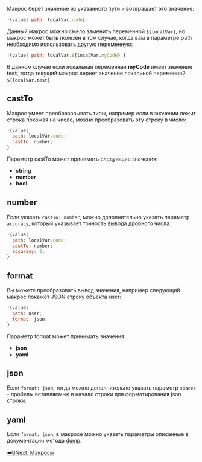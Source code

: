 
Макрос  берет значение из указанного пути и возвращает это значение:
```js 
!{value| path: localVar.code}
```

Данный макрос можно смело заменить переменной `${localVar}`, но макрос может быть полезен в том случае, когда вам в параметре path необходимо использовать другую переменную:
```js 
!{value| path: localVar.${localVar.myCode} }
```

В данном случае если локальная переменная **myCode** имеет значение **test**, тогда текущий макрос вернет значение локальной переменной `${localVar.test}`.
## castTo

Макрос умеет преобразовывать типы, например если в значении лежит строка похожая на число, можно преобразовать эту строку в число:
```js 
!{value|
  path: localVar.code;
  castTo: number;
}
```

Параметр castTo может принимать следующие значения:
* **string**
* **number**
* **bool**
## number

Если указать `castTo: number`, можно дополнительно указать параметр `accuracy`, который указывает точность вывода дробного числа:
```js 
!{value|
  path: localVar.code;
  castTo: number;
  accuracy: 2;
}
```


## format

Вы можете преобразовать вывод значения, например следующий макрос покажет JSON строку объекта user:
```js 
!{value|
  path: user;
  format: json;
}
```

Параметр format может принимать значения:
* **json**
* **yaml** 
## json

Если `format: json`, тогда можно дополнительно указать параметр `spaces` - пробелы вставляемые в начало строки для форматирования json строки.
## yaml

Если `format: json`, в макросе можно указать параметры описанные в документации метода [dump](https://www.npmjs.com/package/js-yaml).





[⬅️QNext. Макросы](/docs-test/ext/macros)
  

